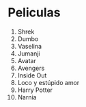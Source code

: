 # Peliculas

1. Shrek
2. Dumbo
3. Vaselina
4. Jumanji
5. Avatar
6. Avengers
7. Inside Out
8. Loco y estúpido amor
9. Harry Potter
10. Narnia

